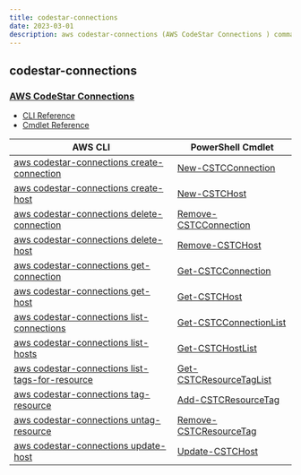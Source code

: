 ```yaml
---
title: codestar-connections
date: 2023-03-01
description: aws codestar-connections (AWS CodeStar Connections ) command/cmdlet list.
---
```


## codestar-connections

### [AWS CodeStar Connections ](https://aws.amazon.com/codestar/)

* [CLI Reference](https://docs.aws.amazon.com/cli/latest/reference/codestar-connections/index.html)
* [Cmdlet Reference](https://docs.aws.amazon.com/powershell/latest/reference/items/CodeStarconnections_cmdlets.html)

|AWS CLI|PowerShell Cmdlet|
|----|----|
|[aws codestar-connections create-connection](https://docs.aws.amazon.com/cli/latest/reference/codestar-connections/create-connection.html)|[New-CSTCConnection](https://docs.aws.amazon.com/powershell/latest/reference/items/New-CSTCConnection.html)|
|[aws codestar-connections create-host](https://docs.aws.amazon.com/cli/latest/reference/codestar-connections/create-host.html)|[New-CSTCHost](https://docs.aws.amazon.com/powershell/latest/reference/items/New-CSTCHost.html)|
|[aws codestar-connections delete-connection](https://docs.aws.amazon.com/cli/latest/reference/codestar-connections/delete-connection.html)|[Remove-CSTCConnection](https://docs.aws.amazon.com/powershell/latest/reference/items/Remove-CSTCConnection.html)|
|[aws codestar-connections delete-host](https://docs.aws.amazon.com/cli/latest/reference/codestar-connections/delete-host.html)|[Remove-CSTCHost](https://docs.aws.amazon.com/powershell/latest/reference/items/Remove-CSTCHost.html)|
|[aws codestar-connections get-connection](https://docs.aws.amazon.com/cli/latest/reference/codestar-connections/get-connection.html)|[Get-CSTCConnection](https://docs.aws.amazon.com/powershell/latest/reference/items/Get-CSTCConnection.html)|
|[aws codestar-connections get-host](https://docs.aws.amazon.com/cli/latest/reference/codestar-connections/get-host.html)|[Get-CSTCHost](https://docs.aws.amazon.com/powershell/latest/reference/items/Get-CSTCHost.html)|
|[aws codestar-connections list-connections](https://docs.aws.amazon.com/cli/latest/reference/codestar-connections/list-connections.html)|[Get-CSTCConnectionList](https://docs.aws.amazon.com/powershell/latest/reference/items/Get-CSTCConnectionList.html)|
|[aws codestar-connections list-hosts](https://docs.aws.amazon.com/cli/latest/reference/codestar-connections/list-hosts.html)|[Get-CSTCHostList](https://docs.aws.amazon.com/powershell/latest/reference/items/Get-CSTCHostList.html)|
|[aws codestar-connections list-tags-for-resource](https://docs.aws.amazon.com/cli/latest/reference/codestar-connections/list-tags-for-resource.html)|[Get-CSTCResourceTagList](https://docs.aws.amazon.com/powershell/latest/reference/items/Get-CSTCResourceTagList.html)|
|[aws codestar-connections tag-resource](https://docs.aws.amazon.com/cli/latest/reference/codestar-connections/tag-resource.html)|[Add-CSTCResourceTag](https://docs.aws.amazon.com/powershell/latest/reference/items/Add-CSTCResourceTag.html)|
|[aws codestar-connections untag-resource](https://docs.aws.amazon.com/cli/latest/reference/codestar-connections/untag-resource.html)|[Remove-CSTCResourceTag](https://docs.aws.amazon.com/powershell/latest/reference/items/Remove-CSTCResourceTag.html)|
|[aws codestar-connections update-host](https://docs.aws.amazon.com/cli/latest/reference/codestar-connections/update-host.html)|[Update-CSTCHost](https://docs.aws.amazon.com/powershell/latest/reference/items/Update-CSTCHost.html)|

